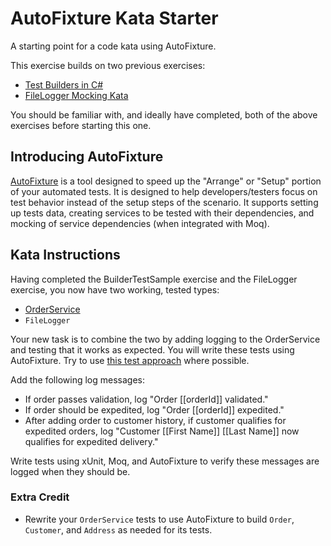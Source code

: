 # AutoFixture Kata Starter

A starting point for a code kata using AutoFixture.

This exercise builds on two previous exercises:

- [Test Builders in C#](https://github.com/ardalis/BuilderTestSample)
- [FileLogger Mocking Kata](https://github.com/ardalis/kata-catalog/blob/master/katas/File%20Logger.md)

You should be familiar with, and ideally have completed, both of the above exercises before starting this one.

## Introducing AutoFixture

[AutoFixture](https://github.com/AutoFixture) is a tool designed to speed up the "Arrange" or "Setup" portion of your automated tests. It is designed to help developers/testers focus on test behavior instead of the setup steps of the scenario. It supports setting up tests data, creating services to be tested with their dependencies, and mocking of service dependencies (when integrated with Moq).

## Kata Instructions

Having completed the BuilderTestSample exercise and the FileLogger exercise, you now have two working, tested types:

- [OrderService](https://github.com/ardalis/BuilderTestSample/blob/master/src/BuilderTestSample/Services/OrderService.cs)
- `FileLogger`

Your new task is to combine the two by adding logging to the OrderService and testing that it works as expected. You will write these tests using AutoFixture. Try to use [this test approach](https://github.com/ardalis/AutoFixtureKataStarter/blob/master/AutoFixtureKataStarter/Tests/AutoFixtureTests.cs#L44-L57) where possible.


Add the following log messages:

- If order passes validation, log "Order [[orderId]] validated."
- If order should be expedited, log "Order [[orderId]] expedited."
- After adding order to customer history, if customer qualifies for expedited orders, log "Customer [[First Name]] [[Last Name]] now qualifies for expedited delivery."

Write tests using xUnit, Moq, and AutoFixture to verify these messages are logged when they should be.

### Extra Credit

- Rewrite your `OrderService` tests to use AutoFixture to build `Order`, `Customer`, and `Address` as needed for its tests.


